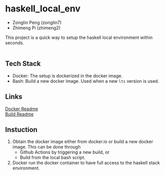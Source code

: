# haskell_local_env
- Zonglin Peng (zonglin7)
- Zhimeng Pi (zhimeng2)

This project is a quick way to setup the haskell local environment within seconds.<br><br>

## Tech Stack
- Docker: The setup is dockerized in the docker image.
- Bash: Build a new docker image. Used when a new `lts` version is used.

## Links
[Docker Readme](./docker/README.md)<br>
[Build Readme](./build/README.md)

## Instuction
1. Obtain the docker image either from docker.io or build a new docker image. This can be done through 
    - Github Actions by triggering a new build, or 
    - Build from the local bash script.
2. Docker run the docker container to have full access to the haskell stack environment.



